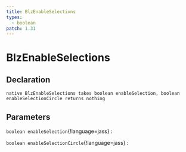 ```yaml
---
title: BlzEnableSelections
types:
  - boolean
patch: 1.31
---
```


# BlzEnableSelections

## Declaration

```jass
native BlzEnableSelections takes boolean enableSelection, boolean enableSelectionCircle returns nothing
```

## Parameters
`boolean enableSelection`{!language=jass}
: 

`boolean enableSelectionCircle`{!language=jass}
: 
